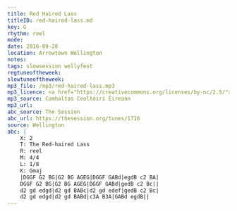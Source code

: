 ```yaml
---
title: Red Haired Lass
titleID: red-haired-lass.md
key: G
rhythm: reel
mode:
date: 2016-09-28
location: Arrowtown Wellington
notes:
tags: slowsession wellyfest
regtuneoftheweek:
slowtuneoftheweek:
mp3_file: /mp3/red-haired-lass.mp3
mp3_licence: <a href="https://creativecommons.org/licenses/by-nc/2.5/">CC-BY-NC-2.5</a>
mp3_source: Comhaltas Ceoltóirí Éireann
mp3_url:
abc_source: The Session
abc_url: https://thesession.org/tunes/1716
source: Wellington
abc: |
    X: 2
    T: The Red-haired Lass
    R: reel
    M: 4/4
    L: 1/8
    K: Gmaj
    |DGGF G2 BG|G2 BG AGEG|DGGF GABd|egdB c2 BA|
    DGGF G2 BG|G2 BG AGEG|DGGF GABd|gedB c2 Bc||
    d2 gd edgd|d2 gd BABc|d2 gd edef|gedB c2 Bc|
    d2 gd edgd|d2 gd BABd|c3A B3A|GABd egdB||
---
```

